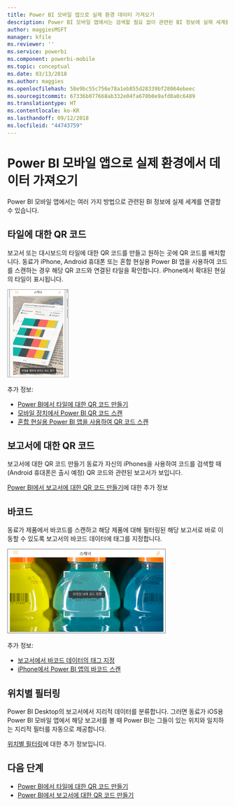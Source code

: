 ```yaml
---
title: Power BI 모바일 앱으로 실제 환경 데이터 가져오기
description: Power BI 모바일 앱에서는 검색할 필요 없이 관련된 BI 정보에 실제 세계를 연결할 수 있습니다.
author: maggiesMSFT
manager: kfile
ms.reviewer: ''
ms.service: powerbi
ms.component: powerbi-mobile
ms.topic: conceptual
ms.date: 03/13/2018
ms.author: maggies
ms.openlocfilehash: 58e9bc55c756e78a1eb855d28339bf28064ebeec
ms.sourcegitcommit: 67336b077668ab332e04fa670b0e9afd0a0c6489
ms.translationtype: HT
ms.contentlocale: ko-KR
ms.lasthandoff: 09/12/2018
ms.locfileid: "44743759"
---
```

# <a name="get-data-from-the-real-world-with-the-power-bi-mobile-apps"></a>Power BI 모바일 앱으로 실제 환경에서 데이터 가져오기
Power BI 모바일 앱에서는 여러 가지 방법으로 관련된 BI 정보에 실제 세계를 연결할 수 있습니다. 

## <a name="qr-codes-for-tiles"></a>타일에 대한 QR 코드
보고서 또는 대시보드의 타일에 대한 QR 코드를 만들고 원하는 곳에 QR 코드를 배치합니다. 동료가 iPhone, Android 휴대폰 또는 혼합 현실용 Power BI 앱을 사용하여 코드를 스캔하는 경우 해당 QR 코드와 연결된 타일을 확인합니다. iPhone에서 확대된 현실의 타일이 표시됩니다.

![QR 코드](./media/mobile-apps-data-in-real-world-context/power-bi-ios-qr-ar-scanner-small.png)

추가 정보:

* [Power BI에서 타일에 대한 QR 코드 만들기](../../service-create-qr-code-for-tile.md)
* [모바일 장치에서 Power BI QR 코드 스캔](mobile-apps-qr-code.md)
* [혼합 현실용 Power BI 앱을 사용하여 QR 코드 스캔](mobile-mixed-reality-app.md#scan-a-report-qr-code-in-holographic-view)

## <a name="qr-codes-for-reports"></a>보고서에 대한 QR 코드
보고서에 대한 QR 코드 만들기  동료가 자신의 iPhones을 사용하여 코드를 검색할 때(Android 휴대폰은 출시 예정) QR 코드와 관련된 보고서가 보입니다. 

[Power BI에서 보고서에 대한 QR 코드 만들기](../../service-create-qr-code-for-report.md)에 대한 추가 정보

## <a name="barcodes"></a>바코드
동료가 제품에서 바코드를 스캔하고 해당 제품에 대해 필터링된 해당 보고서로 바로 이동할 수 있도록 보고서의 바코드 데이터에 태그를 지정합니다.

![바코드](./media/mobile-apps-data-in-real-world-context/power-bi-barcode-scanner.png)

추가 정보:

* [보고서에서 바코드 데이터의 태그 지정](../../desktop-mobile-barcodes.md)
* [iPhone에서 Power BI 앱의 바코드 스캔](mobile-apps-scan-barcode-iphone.md)

## <a name="filter-by-location"></a>위치별 필터링
Power BI Desktop의 보고서에서 지리적 데이터를 분류합니다. 그러면 동료가 iOS용 Power BI 모바일 앱에서 해당 보고서를 볼 때 Power BI는 그들이 있는 위치와 일치하는 지리적 필터를 자동으로 제공합니다.

[위치별 필터링](mobile-apps-geographic-filtering.md)에 대한 추가 정보입니다.

## <a name="next-steps"></a>다음 단계
* [Power BI에서 타일에 대한 QR 코드 만들기](../../service-create-qr-code-for-tile.md)
* [Power BI에서 보고서에 대한 QR 코드 만들기](../../service-create-qr-code-for-report.md)

